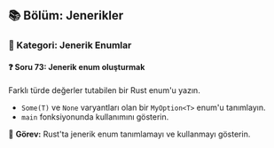 ## 📚 Bölüm: Jenerikler  
### 🔹 Kategori: Jenerik Enumlar  
#### ❓ Soru 73: Jenerik enum oluşturmak

Farklı türde değerler tutabilen bir Rust enum'u yazın.

- `Some(T)` ve `None` varyantları olan bir `MyOption<T>` enum'u tanımlayın.
- `main` fonksiyonunda kullanımını gösterin.

🔧 **Görev:** Rust'ta jenerik enum tanımlamayı ve kullanmayı gösterin.
